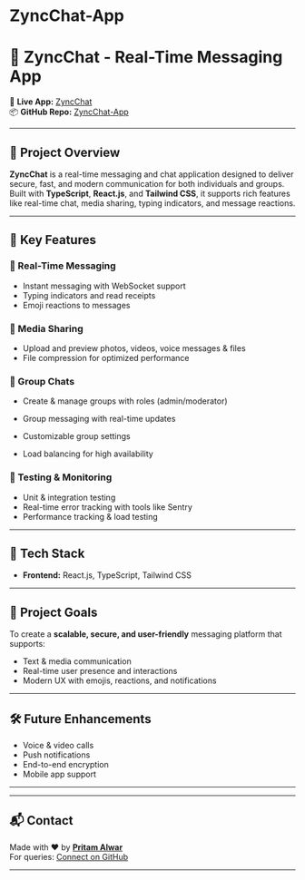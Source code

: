 # ZyncChat-App
# 🔹 ZyncChat - Real-Time Messaging App

🚀 **Live App:** [ZyncChat](https://clever-peony-d16fba.netlify.app/)  
📦 **GitHub Repo:** [ZyncChat-App](https://github.com/PRITAMALWAR/ZyncChat-App)

---

## 📌 Project Overview

**ZyncChat** is a real-time messaging and chat application designed to deliver secure, fast, and modern communication for both individuals and groups. Built with **TypeScript**, **React.js**, and **Tailwind CSS**, it supports rich features like real-time chat, media sharing, typing indicators, and message reactions.

---

## 🌟 Key Features


### 💬 Real-Time Messaging
- Instant messaging with WebSocket support
- Typing indicators and read receipts
- Emoji reactions to messages

### 📎 Media Sharing
- Upload and preview photos, videos, voice messages & files
- File compression for optimized performance

### 👥 Group Chats
- Create & manage groups with roles (admin/moderator)
- Group messaging with real-time updates
- Customizable group settings


- Load balancing for high availability


### 🧪 Testing & Monitoring
- Unit & integration testing
- Real-time error tracking with tools like Sentry
- Performance tracking & load testing

---

## 🧰 Tech Stack

- **Frontend:** React.js, TypeScript, Tailwind CSS  

---

## 📄 Project Goals

To create a **scalable, secure, and user-friendly** messaging platform that supports:
- Text & media communication
- Real-time user presence and interactions
- Modern UX with emojis, reactions, and notifications

---

## 🛠️ Future Enhancements
- Voice & video calls
- Push notifications
- End-to-end encryption
- Mobile app support

---


---

## 📬 Contact

Made with ❤️ by **[Pritam Alwar](https://github.com/PRITAMALWAR)**  
For queries: [Connect on GitHub](https://github.com/PRITAMALWAR)

---
